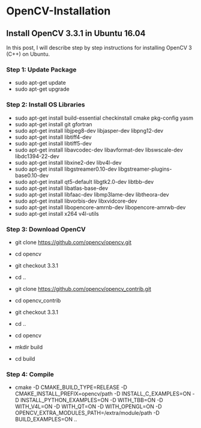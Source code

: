 # OpenCV-Installation
## Install OpenCV 3.3.1 in Ubuntu 16.04

In this post, I will describe step by step instructions for installing OpenCV 3 (C++) on Ubuntu.

### Step 1: Update Package

- sudo apt-get update
- sudo apt-get upgrade

### Step 2: Install OS Libraries

- sudo apt-get install build-essential checkinstall cmake pkg-config yasm
- sudo apt-get install git gfortran
- sudo apt-get install libjpeg8-dev libjasper-dev libpng12-dev
- sudo apt-get install libtiff4-dev
- sudo apt-get install libtiff5-dev
- sudo apt-get install libavcodec-dev libavformat-dev libswscale-dev libdc1394-22-dev
- sudo apt-get install libxine2-dev libv4l-dev
- sudo apt-get install libgstreamer0.10-dev libgstreamer-plugins-base0.10-dev
- sudo apt-get install qt5-default libgtk2.0-dev libtbb-dev
- sudo apt-get install libatlas-base-dev
- sudo apt-get install libfaac-dev libmp3lame-dev libtheora-dev
- sudo apt-get install libvorbis-dev libxvidcore-dev
- sudo apt-get install libopencore-amrnb-dev libopencore-amrwb-dev
- sudo apt-get install x264 v4l-utils

### Step 3: Download OpenCV
- git clone https://github.com/opencv/opencv.git
- cd opencv 
- git checkout 3.3.1 
- cd ..

- git clone https://github.com/opencv/opencv_contrib.git
- cd opencv_contrib
- git checkout 3.3.1
- cd ..

- cd opencv
- mkdir build
- cd build

### Step 4: Compile

- cmake -D CMAKE_BUILD_TYPE=RELEASE -D CMAKE_INSTALL_PREFIX=opencv/path -D INSTALL_C_EXAMPLES=ON -D INSTALL_PYTHON_EXAMPLES=ON -D WITH_TBB=ON -D WITH_V4L=ON -D WITH_QT=ON -D WITH_OPENGL=ON -D OPENCV_EXTRA_MODULES_PATH=/extra/module/path -D BUILD_EXAMPLES=ON ..

